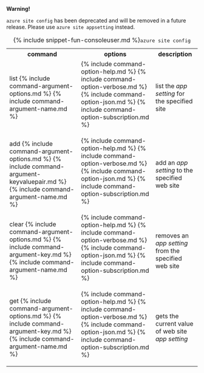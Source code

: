 <div class="alert alert-danger">
<p><strong>Warning!</strong></p>
<p><code>azure site config</code> has been deprecated and will be removed in a future release. Please use <code>azure site appsetting</code> instead.</p>
</div>
<table class="table cli cmd">
	<caption>{% include snippet-fun-consoleuser.md %}<kbd>azure site config</kbd></caption>
	<tr>
		<th class="w20">command</th>
		<th class="w60">options</th>
		<th>description</th>
	</tr>
	<tr>
		<td>list {% include command-argument-options.md %} {% include command-argument-name.md %}</td>
		<td>
			<dl class="dl-horizontal">
				{% include command-option-help.md %}
				{% include command-option-verbose.md %}
				{% include command-option-json.md %}
				{% include command-option-subscription.md %}
			</dl>
		</td>
		<td>list the <em>app setting</em> for the specified site</td>
	</tr>
	<tr>
		<td>add {% include command-argument-options.md %} {% include command-argument-keyvaluepair.md %} {% include command-argument-name.md %}</td>
		<td>
			<dl class="dl-horizontal">
				{% include command-option-help.md %}
				{% include command-option-verbose.md %}
				{% include command-option-json.md %}
				{% include command-option-subscription.md %}
			</dl>
		</td>
		<td>add an <em>app setting</em> to the specified web site</td>
	</tr>
	<tr>
		<td>clear {% include command-argument-options.md %} {% include command-argument-key.md %} {% include command-argument-name.md %}</td>
		<td>
			<dl class="dl-horizontal">
				{% include command-option-help.md %}
				{% include command-option-verbose.md %}
				{% include command-option-json.md %}
				{% include command-option-subscription.md %}
			</dl>
		</td>
		<td>removes an <em>app setting</em> from the specified web site</td>
	</tr>
	<tr>
		<td>get {% include command-argument-options.md %} {% include command-argument-key.md %} {% include command-argument-name.md %}</td>
		<td>
			<dl class="dl-horizontal">
				{% include command-option-help.md %}
				{% include command-option-verbose.md %}
				{% include command-option-json.md %}
				{% include command-option-subscription.md %}
			</dl>
		</td>
		<td>gets the current value of web site <em>app setting</em></td>
	</tr>
</table>

